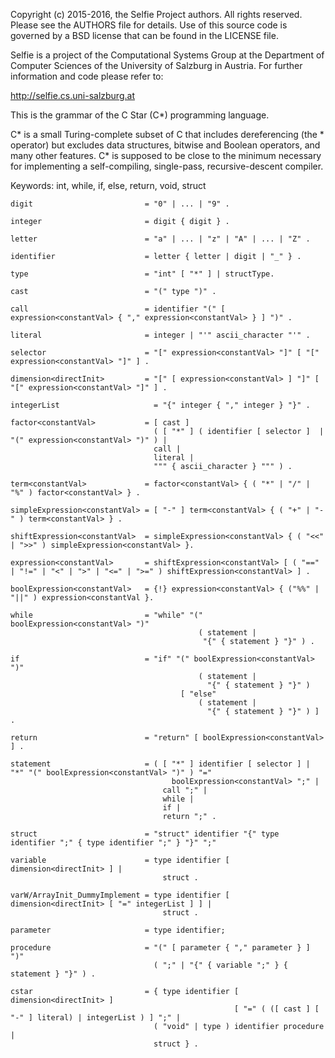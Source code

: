 Copyright (c) 2015-2016, the Selfie Project authors. All rights reserved. Please see the AUTHORS file for details. Use of this source code is governed by a BSD license that can be found in the LICENSE file.

Selfie is a project of the Computational Systems Group at the Department of Computer Sciences of the University of Salzburg in Austria. For further information and code please refer to:

http://selfie.cs.uni-salzburg.at

This is the grammar of the C Star (C*) programming language.

C* is a small Turing-complete subset of C that includes dereferencing (the * operator) but excludes data structures, bitwise and Boolean operators, and many other features. C* is supposed to be close to the minimum necessary for implementing a self-compiling, single-pass, recursive-descent compiler.

Keywords: int, while, if, else, return, void, struct

```
digit                         = "0" | ... | "9" .

integer                       = digit { digit } .

letter                        = "a" | ... | "z" | "A" | ... | "Z" .

identifier                    = letter { letter | digit | "_" } .

type                          = "int" [ "*" ] | structType.

cast                          = "(" type ")" .

call                          = identifier "(" [ expression<constantVal> { "," expression<constantVal> } ] ")" .

literal                       = integer | "'" ascii_character "'" .

selector                      = "[" expression<constantVal> "]" [ "[" expression<constantVal> "]" ] .

dimension<directInit>         = "[" [ expression<constantVal> ] "]" [ "[" expression<constantVal> "]" ] .

integerList                     = "{" integer { "," integer } "}" .

factor<constantVal>           = [ cast ]
                                ( [ "*" ] ( identifier [ selector ]  | "(" expression<constantVal> ")" ) |
                                call |
                                literal |
                                """ { ascii_character } """ ) .

term<constantVal>             = factor<constantVal> { ( "*" | "/" | "%" ) factor<constantVal> } .

simpleExpression<constantVal> = [ "-" ] term<constantVal> { ( "+" | "-" ) term<constantVal> } .

shiftExpression<constantVal>  = simpleExpression<constantVal> { ( "<<" | ">>" ) simpleExpression<constantVal> }.

expression<constantVal>       = shiftExpression<constantVal> [ ( "==" | "!=" | "<" | ">" | "<=" | ">=" ) shiftExpression<constantVal> ] .

boolExpression<constantVal>   = {!} expression<constantVal> { ("%%" | "||" ) expression<constantVal }.

while                         = "while" "(" boolExpression<constantVal> ")"
                                          ( statement |
                                           "{" { statement } "}" ) .

if                            = "if" "(" boolExpression<constantVal> ")"
                                          ( statement |
                                            "{" { statement } "}" )
                                      [ "else"
                                          ( statement |
                                            "{" { statement } "}" ) ] .

return                        = "return" [ boolExpression<constantVal> ] .

statement                     = ( [ "*" ] identifier [ selector ] | "*" "(" boolExpression<constantVal> ")" ) "="
                                    boolExpression<constantVal> ";" |
                                  call ";" |
                                  while |
                                  if |
                                  return ";" .

struct                        = "struct" identifier "{" type identifier ";" { type identifier ";" } "}" ";"

variable                      = type identifier [ dimension<directInit> ] |
                                  struct .

varW/ArrayInit_DummyImplement = type identifier [ dimension<directInit> [ "=" integerList ] ] |
                                  struct .

parameter                     = type identifier;

procedure                     = "(" [ parameter { "," parameter } ] ")"
                                ( ";" | "{" { variable ";" } { statement } "}" ) .

cstar                         = { type identifier [ dimension<directInit> ]
                                                  [ "=" ( ([ cast ] [ "-" ] literal) | integerList ) ] ";" |
                                ( "void" | type ) identifier procedure |
                                struct } .
```
